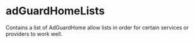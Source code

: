 # adGuardHomeLists
Contains a list of AdGuardHome allow lists in order for certain services or providers to work well.
